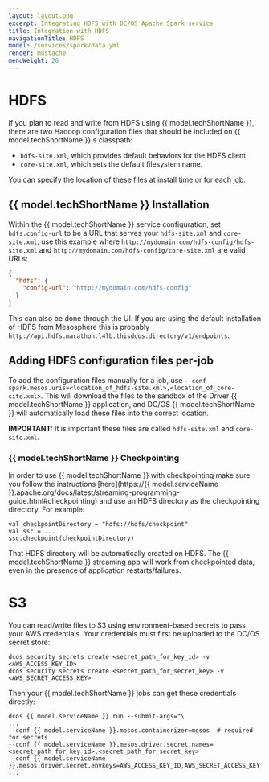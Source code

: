 ```yaml
---
layout: layout.pug
excerpt: Integrating HDFS with DC/OS Apache Spark service
title: Integration with HDFS
navigationTitle: HDFS
model: /services/spark/data.yml
render: mustache
menuWeight: 20
---
```


# HDFS

If you plan to read and write from HDFS using {{ model.techShortName }}, there are two Hadoop configuration files that should be included on {{ model.techShortName }}'s classpath:

- `hdfs-site.xml`, which provides default behaviors for the HDFS client
- `core-site.xml`, which sets the default filesystem name.

You can specify the location of these files at install time or for each job.

## {{ model.techShortName }} Installation
Within the {{ model.techShortName }} service configuration, set `hdfs.config-url` to be a URL that serves your `hdfs-site.xml` and `core-site.xml`, use this example where `http://mydomain.com/hdfs-config/hdfs-site.xml` and `http://mydomain.com/hdfs-config/core-site.xml` are valid URLs:

```json
{
  "hdfs": {
    "config-url": "http://mydomain.com/hdfs-config"
  }
}
```
This can also be done through the UI. If you are using the default installation of HDFS from Mesosphere this is probably `http://api.hdfs.marathon.l4lb.thisdcos.directory/v1/endpoints`.

## Adding HDFS configuration files per-job
To add the configuration files manually for a job, use `--conf spark.mesos.uris=<location_of_hdfs-site.xml>,<location_of_core-site.xml>`. This will download the files to the sandbox of the Driver {{ model.techShortName }} application, and DC/OS {{ model.techShortName }} will automatically load these files into the correct location.

<p class="message--important"><strong>IMPORTANT: </strong>It is important these files are called <code>hdfs-site.xml</code> and <code>core-site.xml</code>.</p>

### {{ model.techShortName }} Checkpointing

In order to use {{ model.techShortName }} with checkpointing make sure you follow the instructions [here](https://{{ model.serviceName }}.apache.org/docs/latest/streaming-programming-guide.html#checkpointing) and use an HDFS directory as the checkpointing directory. For example:
```
val checkpointDirectory = "hdfs://hdfs/checkpoint"
val ssc = ...
ssc.checkpoint(checkpointDirectory)
```
That HDFS directory will be automatically created on HDFS. The {{ model.techShortName }} streaming app will work from checkpointed data, even in the presence of application restarts/failures.

# S3
You can read/write files to S3 using environment-based secrets to pass your AWS credentials. Your credentials must first be uploaded to the DC/OS secret store:

```
dcos security secrets create <secret_path_for_key_id> -v <AWS_ACCESS_KEY_ID>
dcos security secrets create <secret_path_for_secret_key> -v <AWS_SECRET_ACCESS_KEY>
```
Then your {{ model.techShortName }} jobs can get these credentials directly:

```
dcos {{ model.serviceName }} run --submit-args="\
...
--conf {{ model.serviceName }}.mesos.containerizer=mesos  # required for secrets
--conf {{ model.serviceName }}.mesos.driver.secret.names=<secret_path_for_key_id>,<secret_path_for_secret_key>
--conf {{ model.serviceName }}.mesos.driver.secret.envkeys=AWS_ACCESS_KEY_ID,AWS_SECRET_ACCESS_KEY
...
```

[8]: http://spark.apache.org/docs/latest/configuration.html#inheriting-hadoop-cluster-configuration
[9]: https://docs.mesosphere.com/services/spark/2.4.0-2.2.1-3/limitations/
